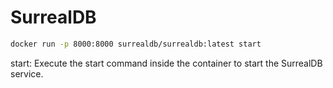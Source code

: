 # SurrealDB

```sh
docker run -p 8000:8000 surrealdb/surrealdb:latest start
```

start: Execute the start command inside the container to start the SurrealDB service.

